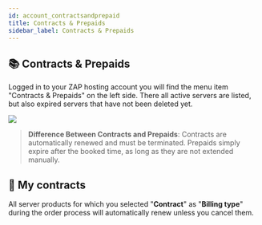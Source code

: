 ```yaml
---
id: account_contractsandprepaid
title: Contracts & Prepaids
sidebar_label: Contracts & Prepaids
---
```


## 📚 Contracts & Prepaids
Logged in to your ZAP hosting account you will find the menu item "Contracts & Prepaids" on the left side. There all active servers are listed, but also expired servers that have not been deleted yet.

![](https://screensaver01.zap-hosting.com/index.php/s/DB596bLRC5bHcc8/preview)

> **Difference Between Contracts and Prepaids**: Contracts are automatically renewed and must be terminated. Prepaids simply expire after the booked time, as long as they are not extended manually.


## 📙 My contracts
All server products for which you selected "**Contract**" as "**Billing type**" during the order process will automatically renew unless you cancel them.

